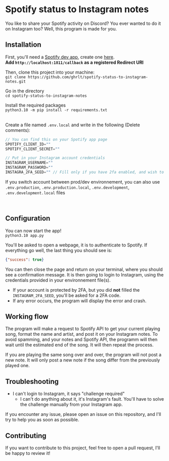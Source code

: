 # Spotify status to Instagram notes

You like to share your Spotify activity on Discord? You ever wanted to do it on Instagram too? Well, this program is made for you.


## Installation
First, you'll need a [Spotify dev app](https://developer.spotify.com/documentation/web-api/concepts/apps), create one [here](https://developer.spotify.com/dashboard/create).
<br>**Add `http://localhost:1811/callback` as a registered Redirect URI** 

Then, clone this project into your machine:<br>
`git clone https://github.com/ghrlt/spotify-status-to-instagram-notes.git`

Go in the directory<br>
`cd spotify-status-to-instagram-notes`

Install the required packages<br>
`python3.10 -m pip install -r requirements.txt`
<br><br>

Create a file named `.env.local` and write in the following (Delete comments):
```js
// You can find this on your Spotify app page
SPOTIFY_CLIENT_ID=""
SPOTIFY_CLIENT_SECRET=""

// Put in your Instagram account credentials
INSTAGRAM_USERNAME=""
INSTAGRAM_PASSWORD=""
INSTAGRA_2FA_SEED="" // Fill only if you have 2fa enabled, and wish to auto-gen the 2fa code
```
If you switch account between prod/dev environnement, you can also use `.env.production`, `.env.production.local`, `.env.development`, `.env.development.local` files

<br>

## Configuration
You can now start the app!<br>
`python3.10 app.py`

You'll be asked to open a webpage, it is to authenticate to Spotify. If everything go well, the last thing you should see is:
```json
{"success": true}
```
You can then close the page and return on your terminal, where you should see a confirmation message. It is then going to login to Instagram, using the credentials provided in your environnement file(s).

- If your account is protected by 2FA, but you did **not** filled the `INSTAGRAM_2FA_SEED`, you'll be asked for a 2FA code.
- If any error occurs, the program will display the error and crash.

## Working flow
The program will make a request to Spotify API to get your current playing song, format the name and artist, and post it on your Instagram notes.
To avoid spamming, and your notes and Spotify API, the programm will then wait until the estimated end of the song. It will then repeat the process.

If you are playing the same song over and over, the program will not post a new note. It will only post a new note if the song differ from the previously played one.

## Troubleshooting
- I can't login to Instagram, it says "challenge required"
    - I can't do anything about it, it's Instagram's fault. You'll have to solve the challenge manually from your Instagram app.




If you encounter any issue, please open an issue on this repository, and I'll try to help you as soon as possible.

## Contributing
If you want to contribute to this project, feel free to open a pull request, I'll be happy to review it!
